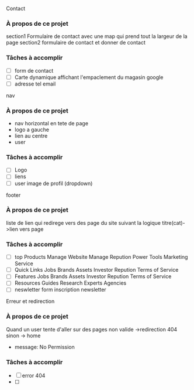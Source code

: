 Contact

### À propos de ce projet

section1
Formulaire de contact avec une map qui prend tout la largeur de la page
section2 formulaire de contact et donner de contact

### Tâches à accomplir

- [ ] form de contact
- [ ] Carte dynamique affichant l'empaclement du magasin google
- [ ] adresse tel email

nav

### À propos de ce projet

- nav horizontal en tete de page
- logo a gauche
- lien au centre
- user

### Tâches à accomplir

- [ ] Logo 
- [ ] liens 
- [ ] user image de profil (dropdown)

footer

### À propos de ce projet

liste de lien qui redirege vers des page du site suivant la logique
titre(cat)->lien vers page

### Tâches à accomplir

- [ ] top Products
Manage Website
Manage Repution
Power Tools
Marketing Service
- [ ] Quick Links
Jobs
Brands Assets
Investor Repution
Terms of Service
- [ ] Features
Jobs
Brands Assets
Investor Repution
Terms of Service
- [ ] Resources
Guides
Research
Experts
Agencies
- [ ] neswletter
form inscription newsletter

Erreur et redirection

### À propos de ce projet

Quand un user tente d'aller sur des pages non valide ->redirection 404
sinon -> home
- message: No Permission

### Tâches à accomplir

- [ ] error 404
- [ ] 
